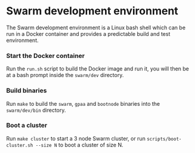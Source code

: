 Swarm development environment
=============================

The Swarm development environment is a Linux bash shell which can be run in a
Docker container and provides a predictable build and test environment.

### Start the Docker container

Run the `run.sh` script to build the Docker image and run it, you will then be
at a bash prompt inside the `swarm/dev` directory.

### Build binaries

Run `make` to build the `swarm`, `gpaa` and `bootnode` binaries into the
`swarm/dev/bin` directory.

### Boot a cluster

Run `make cluster` to start a 3 node Swarm cluster, or run
`scripts/boot-cluster.sh --size N` to boot a cluster of size N.
